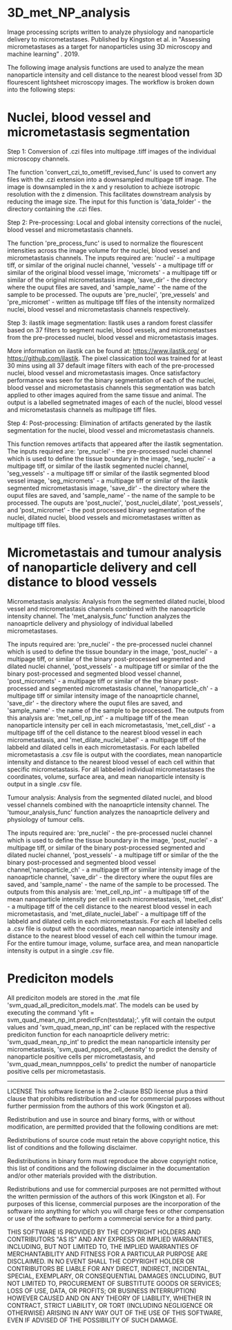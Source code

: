# 3D_met_NP_analysis
Image processing scripts written to analyze physiology and nanoparticle delivery to micrometastases. Published by Kingston et al. in "Assessing micrometastases as a target for nanoparticles using 3D microscopy and machine learning” . 2019. 

The following image analysis functions are used to analyze the mean nanoparticle intensity and cell distance to the nearest blood vessel from 3D flourescent lightsheet microscopy images. The workflow is broken down into the following steps:

# Nuclei, blood vessel and micrometastasis segmentation
Step 1: Conversion of .czi files into multipage .tiff images of the individual microscopy channels. 

The function 'convert_czi_to_ometiff_revised_func' is used to convert any files with the .czi extension into a downsampled multipage tiff image. The image is downsampled in the x and y resolution to achieze isotropic resolution with the z dimension. This facilitates downstream analysis by reducing the image size. The input for this function is 'data_folder' - the directory containing the .czi files. 

Step 2: Pre-processing: Local and global intensity corrections of the nuclei, blood vessel and micrometastasis channels. 

The function 'pre_process_func' is used to normalize the flourescent intensities across the image volume for the nuclei, blood vessel and micrometastasis channels. The inputs required are: 'nuclei' - a multipage tiff, or similar of the original nuclei channel, 'vessels' - a multipage tiff or similar of the original blood vessel image, 'micromets' - a multipage tiff or similar of the original micrometastasis image, 'save_dir' - the directory where the ouput files are saved, and 'sample_name' - the name of the sample to be processed. The ouputs are 'pre_nuclei', 'pre_vessels' and 'pre_micromet' - written as multipage tiff files of the intensity normalized nuclei, blood vessel and micrometastasis channels respectively. 

Step 3: ilastik image segmentation: Ilastik uses a random forest classifer based on 37 filters to segment nuclei, blood vessels, and micrometastses from the pre-processed nuclei, blood vessel and micrometastasis images. 

More information on ilastik can be found at: https://www.ilastik.org/ or https://github.com/ilastik. The pixel classication tool was trained for at least 30 mins using all 37 default image filters with each of the pre-processed nuclei, blood vessel and micrometastasis images. Once satisfactory performance was seen for the binary segmentation of each of the nuclei, blood vessel and micrometastasis channels this segmentation was batch applied to other images aquired from the same tissue and animal. The output is a labelled segmetnated images of each of the nuclei, blood vessel and micrometastasis channels as multipage tiff files. 

Step 4: Post-processing: Elimination of artifacts generated by the ilastik segmentation for the nuclei, blood vessel and micrometastasis channels. 

This function removes artifacts that appeared after the ilastik segmentation. The inputs required are: 'pre_nuclei' - the pre-processed nuclei channel which is used to define the tissue boundary in the image, 'seg_nuclei' - a multipage tiff, or similar of the ilastik segmented nuclei channel, 'seg_vessels' - a multipage tiff or similar of the ilastik segmented blood vessel image, 'seg_micromets' - a multipage tiff or similar of the ilastik segmented micrometastasis image, 'save_dir' - the directory where the ouput files are saved, and 'sample_name' - the name of the sample to be processed. The ouputs are 'post_nuclei', 'post_nuclei_dilate', 'post_vessels', and 'post_micromet' - the post processed binary segmentation of the nuclei, dilated nuclei, blood vessels and micrometastases written as multipage tiff files.  

# Micrometastais and tumour analysis of nanoparticle delivery and cell distance to blood vessels

Micrometastasis analysis: Analysis from the segmented dilated nuclei, blood vessel and micrometastasis channels combined with the nanoaprticle intensity channel. 
The 'met_analysis_func' function analyzes the nanoaprticle delivery and physiology of individual labelled micrometastases. 

The inputs required are: 'pre_nuclei' - the pre-processed nuclei channel which is used to define the tissue boundary in the image, 'post_nuclei' - a multipage tiff, or similar of the binary post-processed segmented and dilated nuclei channel, 'post_vessels' - a multipage tiff or similar of the the binary post-processed and segmented blood vessel channel, 'post_micromets' - a multipage tiff or similar of the the binary post-processed and segmented micrometastasis channel, 'nanoparticle_ch' - a multipage tiff or similar intensity image of the nanoaprticle channel, 'save_dir' - the directory where the ouput files are saved, and 'sample_name' - the name of the sample to be processed. The outputs from this analysis are: 'met_cell_np_int' - a multipage tiff of the mean nanoparticle intensity per cell in each micrometastasis, 'met_cell_dist' - a multipage tiff of the cell distance to the nearest blood vessel in each micrometastasis, and 'met_dilate_nuclei_label' - a multipage tiff of the labbeld and dilated cells in each micrometastasis. For each labelled micrometastasis a .csv file is output with the coordiates, mean nanoparticle intensity and distance to the nearest blood vessel of each cell within that specific micrometastasis. For all labbeled individual micrometastases the coordinates, volume, surface area, and mean nanoparticle intensity is output in a single .csv file. 

Tumour analysis: Analysis from the segmented dilated nuclei, and blood vessel channels combined with the nanoaprticle intensity channel. 
The 'tumour_analysis_func' function analyzes the nanoaprticle delivery and physiology of tumour cells. 

The inputs required are: 'pre_nuclei' - the pre-processed nuclei channel which is used to define the tissue boundary in the image, 'post_nuclei' - a multipage tiff, or similar of the binary post-processed segmented and dilated nuclei channel, 'post_vessels' - a multipage tiff or similar of the the binary post-processed and segmented blood vessel channel,'nanoparticle_ch' - a multipage tiff or similar intensity image of the nanoaprticle channel, 'save_dir' - the directory where the ouput files are saved, and 'sample_name' - the name of the sample to be processed. The outputs from this analysis are: 'met_cell_np_int' - a multipage tiff of the mean nanoparticle intensity per cell in each micrometastasis, 'met_cell_dist' - a multipage tiff of the cell distance to the nearest blood vessel in each micrometastasis, and 'met_dilate_nuclei_label' - a multipage tiff of the labbeld and dilated cells in each micrometastasis. For each all labelled cells a .csv file is output with the coordiates, mean nanoparticle intensity and distance to the nearest blood vessel of each cell within the tumour image. For the entire tumour image, volume, surface area, and mean nanoparticle intensity is output in a single .csv file. 

# Prediciton models

All prediciton models are stored in the .mat file 'svm_quad_all_prediciton_models.mat'. The models can be used by executing the command
'yfit = svm_quad_mean_np_int.predictFcn(testdata);'. yfit will contain the output values and 'svm_quad_mean_np_int' can be replaced with the respective prediciton function for each nanoaprticle delivery metric: 'svm_quad_mean_np_int' to predict the mean nanoparticle intensity per micrometastasis, 'svm_quad_nppos_cell_density' to predict the density of nanoparticle positive cells per micrometastasis, and 'svm_quad_mean_numnppos_cells' to predict the number of nanoparticle positive cells per micrometastasis. 


*****************************************************
LICENSE
This software license is the 2-clause BSD license plus a third clause that prohibits redistribution and use for commercial purposes without further permission from the authors of this work (Kingston et al).

Redistribution and use in source and binary forms, with or without modification, are permitted provided that the following conditions are met:

Redistributions of source code must retain the above copyright notice, this list of conditions and the following disclaimer.

Redistributions in binary form must reproduce the above copyright notice, this list of conditions and the following disclaimer in the documentation and/or other materials provided with the distribution.

Redistributions and use for commercial purposes are not permitted without the written permission of the authors of this work (Kingston et al). For purposes of this license, commercial purposes are the incorporation of the software into anything for which you will charge fees or other compensation or use of the software to perform a commercial service for a third party.

THIS SOFTWARE IS PROVIDED BY THE COPYRIGHT HOLDERS AND CONTRIBUTORS "AS IS" AND ANY EXPRESS OR IMPLIED WARRANTIES, INCLUDING, BUT NOT LIMITED TO, THE IMPLIED WARRANTIES OF MERCHANTABILITY AND FITNESS FOR A PARTICULAR PURPOSE ARE DISCLAIMED. IN NO EVENT SHALL THE COPYRIGHT HOLDER OR CONTRIBUTORS BE LIABLE FOR ANY DIRECT, INDIRECT, INCIDENTAL, SPECIAL, EXEMPLARY, OR CONSEQUENTIAL DAMAGES (INCLUDING, BUT NOT LIMITED TO, PROCUREMENT OF SUBSTITUTE GOODS OR SERVICES; LOSS OF USE, DATA, OR PROFITS; OR BUSINESS INTERRUPTION) HOWEVER CAUSED AND ON ANY THEORY OF LIABILITY, WHETHER IN CONTRACT, STRICT LIABILITY, OR TORT (INCLUDING NEGLIGENCE OR OTHERWISE) ARISING IN ANY WAY OUT OF THE USE OF THIS SOFTWARE, EVEN IF ADVISED OF THE POSSIBILITY OF SUCH DAMAGE.

